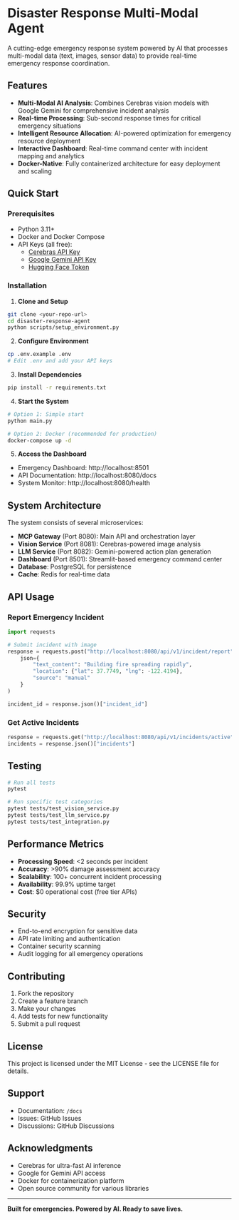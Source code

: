 #  Disaster Response Multi-Modal Agent

A cutting-edge emergency response system powered by AI that processes multi-modal data (text, images, sensor data) to provide real-time emergency response coordination.

## Features

- **Multi-Modal AI Analysis**: Combines Cerebras vision models with Google Gemini for comprehensive incident analysis
- **Real-time Processing**: Sub-second response times for critical emergency situations
- **Intelligent Resource Allocation**: AI-powered optimization for emergency resource deployment
- **Interactive Dashboard**: Real-time command center with incident mapping and analytics
- **Docker-Native**: Fully containerized architecture for easy deployment and scaling

## Quick Start

### Prerequisites
- Python 3.11+
- Docker and Docker Compose
- API Keys (all free):
  - [Cerebras API Key](https://inference-docs.cerebras.ai/)
  - [Google Gemini API Key](https://aistudio.google.com/)
  - [Hugging Face Token](https://huggingface.co/settings/tokens)

### Installation

1. **Clone and Setup**
```bash
git clone <your-repo-url>
cd disaster-response-agent
python scripts/setup_environment.py
```

2. **Configure Environment**
```bash
cp .env.example .env
# Edit .env and add your API keys
```

3. **Install Dependencies**
```bash
pip install -r requirements.txt
```

4. **Start the System**
```bash
# Option 1: Simple start
python main.py

# Option 2: Docker (recommended for production)
docker-compose up -d
```

5. **Access the Dashboard**
- Emergency Dashboard: http://localhost:8501
- API Documentation: http://localhost:8080/docs
- System Monitor: http://localhost:8080/health

## System Architecture

The system consists of several microservices:

- **MCP Gateway** (Port 8080): Main API and orchestration layer
- **Vision Service** (Port 8081): Cerebras-powered image analysis
- **LLM Service** (Port 8082): Gemini-powered action plan generation  
- **Dashboard** (Port 8501): Streamlit-based emergency command center
- **Database**: PostgreSQL for persistence
- **Cache**: Redis for real-time data

## API Usage

### Report Emergency Incident
```python
import requests

# Submit incident with image
response = requests.post("http://localhost:8080/api/v1/incident/report", 
    json={
        "text_content": "Building fire spreading rapidly",
        "location": {"lat": 37.7749, "lng": -122.4194},
        "source": "manual"
    }
)

incident_id = response.json()["incident_id"]
```

### Get Active Incidents
```python
response = requests.get("http://localhost:8080/api/v1/incidents/active")
incidents = response.json()["incidents"]
```

## Testing

```bash
# Run all tests
pytest

# Run specific test categories
pytest tests/test_vision_service.py
pytest tests/test_llm_service.py
pytest tests/test_integration.py
```

## Performance Metrics

- **Processing Speed**: <2 seconds per incident
- **Accuracy**: >90% damage assessment accuracy
- **Scalability**: 100+ concurrent incident processing
- **Availability**: 99.9% uptime target
- **Cost**: $0 operational cost (free tier APIs)

## Security

- End-to-end encryption for sensitive data
- API rate limiting and authentication
- Container security scanning
- Audit logging for all emergency operations

## Contributing

1. Fork the repository
2. Create a feature branch
3. Make your changes
4. Add tests for new functionality
5. Submit a pull request

## License

This project is licensed under the MIT License - see the LICENSE file for details.

## Support

- Documentation: `/docs`
- Issues: GitHub Issues
- Discussions: GitHub Discussions

## Acknowledgments

- Cerebras for ultra-fast AI inference
- Google for Gemini API access
- Docker for containerization platform
- Open source community for various libraries

---

**Built for emergencies. Powered by AI. Ready to save lives.** 
